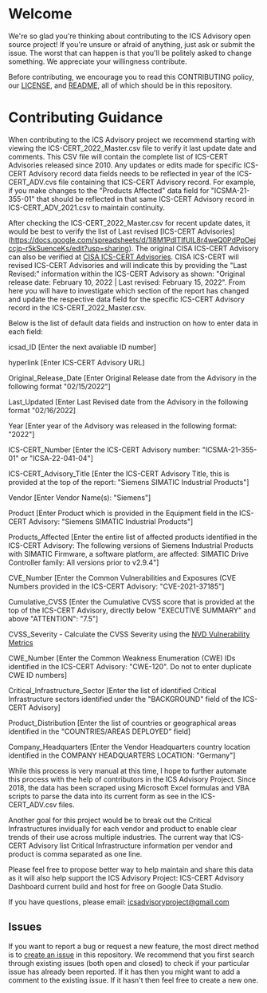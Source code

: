 # Welcome #

We're so glad you're thinking about contributing to the ICS Advisory open source project!  If you're unsure or afraid of anything, just ask or submit the issue.  The worst that can happen is that you'll be politely asked to change something.  We appreciate your willingness contribute.

Before contributing, we encourage you to read this CONTRIBUTING policy, our [LICENSE](LICENSE), and [README](README.md), all of which should be in this repository.

# Contributing Guidance #
When contributing to the ICS Advisory project we recommend starting with viewing the ICS-CERT_2022_Master.csv file to verify it last update date and comments. This CSV file will contain the complete list of ICS-CERT Advisories released since 2010. Any updates or edits made for specific ICS-CERT Advisory record data fields needs to be reflected in year of the ICS-CERT_ADV.cvs file containing that ICS-CERT Advisory record. For example, if you make changes to the "Products Affected" data field for "ICSMA-21-355-01" that should be reflected in that same ICS-CERT Advisory record in ICS-CERT_ADV_2021.csv to maintain continuity.

After checking the ICS-CERT_2022_Master.csv for recent update dates, it would be best to verify the list of Last revised [ICS-CERT Advisories] (https://docs.google.com/spreadsheets/d/1l8M1PdITIfUlL8r4weQ0PdPpOejccjp-r5kSuenceKs/edit?usp=sharing). The original CISA ICS-CERT Advisory can also be verified at [CISA ICS-CERT Advisories](https://www.cisa.gov/uscert/ics/advisories?items_per_page=All). CISA ICS-CERT will revised ICS-CERT Advisories and will indicate this by providing the "Last Revised:" information within the ICS-CERT Advisory as shown: "Original release date: February 10, 2022 | Last revised: February 15, 2022". From here you will have to investigate which section of the report has changed and update the respective data field for the specific ICS-CERT Advisory record in the ICS-CERT_2022_Master.csv.

Below is the list of default data fields and instruction on how to enter data in each field:

icsad_ID [Enter the next avaliable ID number]

hyperlink [Enter ICS-CERT Advisory URL]

Original_Release_Date [Enter Original Release date from the Advisory in the following format "02/15/2022"]

Last_Updated [Enter Last Revised date from the Advisory in the following format "02/16/2022]

Year	[Enter year of the Advisory was released in the following format: "2022"]

ICS-CERT_Number [Enter the ICS-CERT Advisory number: "ICSMA-21-355-01" or "ICSA-22-041-04"]

ICS-CERT_Advisory_Title	[Enter the ICS-CERT Advisory Title, this is provided at the top of the report: "Siemens SIMATIC Industrial Products"]

Vendor [Enter Vendor Name(s): "Siemens"]

Product [Enter Product which is provided in the Equipment field in the ICS-CERT Advisory: "Siemens SIMATIC Industrial Products"]

Products_Affected [Enter the entire list of affected products identified in the ICS-CERT Advisory: The following versions of Siemens Industrial Products with SIMATIC Firmware, a software platform, are affected: SIMATIC Drive Controller family: All versions prior to v2.9.4"]

CVE_Number [Enter the Common Vulnerabilities and Exposures (CVE Numbers provided in the ICS-CERT Advisory: "CVE-2021-37185"]

Cumulative_CVSS [Enter the Cumulative CVSS score that is provided at the top of the ICS-CERT Advisory, directly below "EXECUTIVE SUMMARY" and above "ATTENTION": "7.5"]

CVSS_Severity  - Calculate the CVSS Severity using the [NVD Vulnerability Metrics](https://nvd.nist.gov/vuln-metrics/cvss#)

CWE_Number [Enter the Common Weakness Enumeration (CWE) IDs identified in the ICS-CERT Advisory: "CWE-120". Do not to enter duplicate CWE ID numbers]

Critical_Infrastructure_Sector [Enter the list of identified Critical Infrastructure sectors identified under the "BACKGROUND" field of the ICS-CERT Advisory]

Product_Distribution [Enter the list of countries or geographical areas identified in the "COUNTRIES/AREAS DEPLOYED" field]

Company_Headquarters [Enter the Vendor Headquarters country location identified in the COMPANY HEADQUARTERS LOCATION: "Germany"]

While this process is very manual at this time, I hope to further automate this process with the help of contributors in the ICS Advisory Project. Since 2018, the data has been scraped using Microsoft Excel formulas and VBA scripts to parse the data into its current form as see in the ICS-CERT_ADV.csv files.

Another goal for this project would be to break out the Critical Infrastructures invidually for each vendor and product to enable clear trends of their use across multiple industries. The current way that ICS-CERT Advisory list Critical Infrastructure information per vendor and product is comma separated as one line.

Please feel free to propose better way to help maintain and share this data as it will also help support the ICS Advisory Project: ICS-CERT Advisory Dashboard current build and host for free on Google Data Studio.

If you have questions, please email: icsadvisoryproject@gmail.com

## Issues ##

If you want to report a bug or request a new feature, the most direct method is to [create an issue](https://github.com/icsadvprj/ICS-Advisory-Project/issues) in this
repository.  We recommend that you first search through existing issues (both open and closed) to check if your particular issue has already been reported.  If it has then you might want to add a comment to the existing issue.  If it hasn't then feel free to create a new one.
